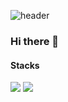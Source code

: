 ![header](https://capsule-render.vercel.app/api?type=waving&color=ADDFFF&fontColor=000000&height=300&section=header&text=Jaeseok%20Kim&fontSize=90)

### Hi there 👋

#### Stacks
<div>
  <img src="https://img.shields.io/badge/Python-3776AB?style=for-the-badge&logo=Python&logoColor=white">
<img src="https://img.shields.io/badge/scikit-learn-F7931E?style=for-the-badge&logo=scikit-learn&logoColor=white">
</div> 
<!--
**jaesekim/jaesekim** is a ✨ _special_ ✨ repository because its `README.md` (this file) appears on your GitHub profile.

Here are some ideas to get you started:

- 🔭 I’m currently working on ...
- 🌱 I’m currently learning ...
- 👯 I’m looking to collaborate on ...
- 🤔 I’m looking for help with ...
- 💬 Ask me about ...
- 📫 How to reach me: ...
- 😄 Pronouns: ...
- ⚡ Fun fact: ...
-->
